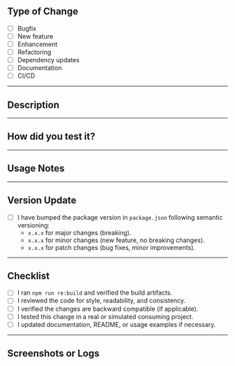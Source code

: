 ## Type of Change

<!-- Put an `x` in the boxes that apply -->

- [ ] Bugfix
- [ ] New feature
- [ ] Enhancement
- [ ] Refactoring
- [ ] Dependency updates
- [ ] Documentation
- [ ] CI/CD

---

## **Description**

<!-- Describe your changes in detail -->
<!-- Mention any relevant issues or feature requests (e.g., Fixes #123 or Implements #456) -->

---

## **How did you test it?**

<!--
Provide detailed information on testing:
- Did you add or update unit tests?
- How did you manually verify the changes (e.g., screenshots, console logs)?
- Have you verified it works in consuming projects?
-->

---

## **Usage Notes**

<!-- Provide information about how this change impacts package consumers:
- Are there breaking changes?
- Any new APIs or configuration options added?
- Backward compatibility ensured?
-->

---

## **Version Update**

- [ ] I have bumped the package version in `package.json` following semantic versioning:
  - `x.x.x` for major changes (breaking).
  - `x.x.x` for minor changes (new feature, no breaking changes).
  - `x.x.x` for patch changes (bug fixes, minor improvements).

---

## **Checklist**

<!-- Put an `x` in the boxes that apply -->

- [ ] I ran `npm run re:build` and verified the build artifacts.
- [ ] I reviewed the code for style, readability, and consistency.
- [ ] I verified the changes are backward compatible (if applicable).
- [ ] I tested this change in a real or simulated consuming project.
- [ ] I updated documentation, README, or usage examples if necessary.

---

## **Screenshots or Logs**

<!-- Add relevant screenshots, console logs, or output to help reviewers understand the change -->
<!-- Optional, remove if not applicable -->

